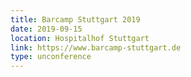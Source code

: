```yaml
---
title: Barcamp Stuttgart 2019
date: 2019-09-15
location: Hospitalhof Stuttgart
link: https://www.barcamp-stuttgart.de
type: unconference
---
```

